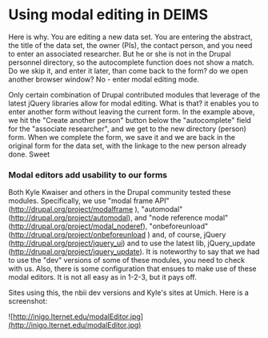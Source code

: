 # Using modal editing in DEIMS #

Here is why.  You are editing a new data set. You are entering the abstract, the title of the data set, the owner (PIs), the contact person, and you need to enter an associated researcher.  But he or she is not in the Drupal personnel directory, so the autocomplete function does not show a match.  Do we skip it, and enter it later, than come back to the form? do we open another browser window? No - enter modal editing mode.

Only certain combination of Drupal contributed modules that leverage of the latest jQuery libraries allow for modal editing.  What is that? it enables you to enter another form without leaving the current form. In the example above, we hit the "Create another person" button below the "autocomplete" field for the "associate researcher", and we get to the new directory (person) form. When we complete the form, we save it and we are back in the original form for the data set, with the linkage to the new person already done.  Sweet

### Modal editors add usability to our forms ###

Both Kyle Kwaiser and others in the Drupal community tested these modules. Specifically, we use "modal frame API" (http://drupal.org/project/modalframe ), "automodal" (http://drupal.org/project/automodal), and "node reference modal" (http://drupal.org/project/modal_noderef), "onbeforeunload" (http://drupal.org/project/onbeforeunload ) and, of course, jQuery (http://drupal.org/project/jquery_ui) and to use the latest lib, jQuery\_update (http://drupal.org/project/jquery_update).  It is noteworthy to say that we had to use the "dev" versions of some of these modules, you need to check with us.  Also, there is some configuration that ensues to make use of these modal editors.  It is not all easy as in 1-2-3, but it pays off.

Sites using this, the nbii dev versions and Kyle's sites at Umich.  Here is a screenshot:

![http://inigo.lternet.edu/modalEditor.jpg](http://inigo.lternet.edu/modalEditor.jpg)